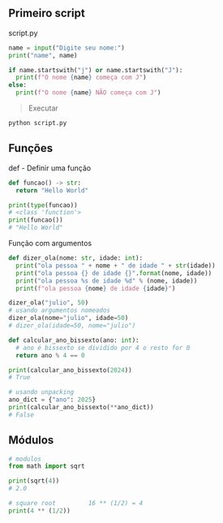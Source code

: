 
## Primeiro script

script.py

```python
name = input("Digite seu nome:")
print("name", name)

if name.startswith("j") or name.startswith("J"):
  print(f"O nome {name} começa com J")
else:
  print(f"O nome {name} NÃO começa com J")
```

> Executar

```bash
python script.py
```


## Funções

def - Definir uma função

```python
def funcao() -> str:
  return "Hello World"

print(type(funcao))
# <class 'function'>
print(funcao())
# "Hello World"
```


Função com argumentos

```python
def dizer_ola(nome: str, idade: int):
  print("ola pessoa " + nome + " de idade " + str(idade))
  print("ola pessoa {} de idade {}".format(nome, idade))
  print("ola pessoa %s de idade %d" % (nome, idade))
  print(f"ola pessoa {nome} de idade {idade}")

dizer_ola("julio", 50)
# usando argumentos nomeados
dizer_ola(nome="julio", idade=50)
# dizer_ola(idade=50, nome="julio")
```


```python
def calcular_ano_bissexto(ano: int):
  # ano é bissexto se dividido por 4 o resto for 0
  return ano % 4 == 0

print(calcular_ano_bissexto(2024))
# True

# usando unpacking
ano_dict = {"ano": 2025}
print(calcular_ano_bissexto(**ano_dict))
# False
```


## Módulos

```python
# modulos
from math import sqrt

print(sqrt(4))
# 2.0

# square root         16 ** (1/2) = 4
print(4 ** (1/2))
```
